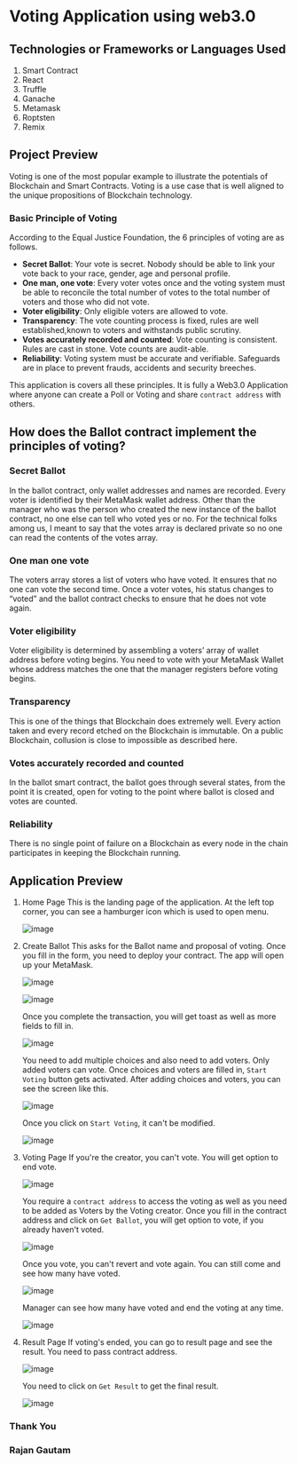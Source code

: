 # Voting Application using web3.0

## Technologies or Frameworks or Languages Used

1. Smart Contract
2. React
3. Truffle
4. Ganache
5. Metamask
6. Roptsten
7. Remix

## Project Preview

Voting is one of the most popular example to illustrate the potentials of Blockchain and Smart Contracts. Voting is a use case that is well aligned to the unique propositions of Blockchain technology.

### Basic Principle of Voting

According to the Equal Justice Foundation, the 6 principles of voting are as follows.

-   **Secret Ballot**: Your vote is secret. Nobody should be able to link your vote back to your race, gender, age and personal profile.
-   **One man, one vote**: Every voter votes once and the voting system must be able to reconcile the total number of votes to the total number of voters and those who did not vote.
-   **Voter eligibility**: Only eligible voters are allowed to vote.
-   **Transparency**: The vote counting process is fixed, rules are well established,known to voters and withstands public scrutiny.
-   **Votes accurately recorded and counted**: Vote counting is consistent. Rules are cast in stone. Vote counts are audit-able.
-   **Reliability**: Voting system must be accurate and verifiable. Safeguards are in place to prevent frauds, accidents and security breeches.

This application is covers all these principles. It is fully a Web3.0 Application where anyone can create a Poll or Voting and share `contract address` with others.

## How does the Ballot contract implement the principles of voting?

### Secret Ballot

In the ballot contract, only wallet addresses and names are recorded. Every voter is identified by their MetaMask wallet address. Other than the manager who was the person who created the new instance of the ballot contract, no one else can tell who voted yes or no. For the technical folks among us, I meant to say that the votes array is declared private so no one can read the contents of the votes array.

### One man one vote

The voters array stores a list of voters who have voted. It ensures that no one can vote the second time. Once a voter votes, his status changes to “voted” and the ballot contract checks to ensure that he does not vote again.

### Voter eligibility

Voter eligibility is determined by assembling a voters’ array of wallet address before voting begins. You need to vote with your MetaMask Wallet whose address matches the one that the manager registers before voting begins.

### Transparency

This is one of the things that Blockchain does extremely well. Every action taken and every record etched on the Blockchain is immutable. On a public Blockchain, collusion is close to impossible as described here.

### Votes accurately recorded and counted

In the ballot smart contract, the ballot goes through several states, from the point it is created, open for voting to the point where ballot is closed and votes are counted.

### Reliability

There is no single point of failure on a Blockchain as every node in the chain participates in keeping the Blockchain running.

## Application Preview

1.  Home Page
    This is the landing page of the application. At the left top corner, you can see a hamburger icon which is used to open menu.

    ![image](https://user-images.githubusercontent.com/71542496/183929649-e721add2-0fff-4868-ade1-cbd91ab29c51.png)

2.  Create Ballot
    This asks for the Ballot name and proposal of voting. Once you fill in the form, you need to deploy your contract. The app will open up your MetaMask.

    ![image](https://user-images.githubusercontent.com/71542496/183930441-6845d9c9-9403-489e-8ff8-869551484089.png)

    ![image](https://user-images.githubusercontent.com/71542496/183930669-d27fc9b7-2643-463c-90e4-3315d91555dc.png)

    Once you complete the transaction, you will get toast as well as more fields to fill in.

    ![image](https://user-images.githubusercontent.com/71542496/183930994-0aff8c61-27d1-4b34-ad34-2893c3ccd3f8.png)

    You need to add multiple choices and also need to add voters. Only added voters can vote. Once choices and voters are filled in, `Start Voting` button gets activated. After adding choices and voters, you can see the screen like this.

    ![image](https://user-images.githubusercontent.com/71542496/183932795-fae9701f-1d44-4df8-b160-1788d60759f7.png)

    Once you click on `Start Voting`, it can't be modified.

    ![image](https://user-images.githubusercontent.com/71542496/183933495-0935ab05-be98-4734-b273-f5ecb2da6d86.png)

3.  Voting Page
    If you're the creator, you can't vote. You will get option to end vote.

    ![image](https://user-images.githubusercontent.com/71542496/183934198-6e064b23-dcd5-4a4c-8557-ee475b593bdd.png)

    You require a `contract address` to access the voting as well as you need to be added as Voters by the Voting creator. Once you fill in the contract address and click on `Get Ballot`, you will get option to vote, if you already haven't voted.

    ![image](https://user-images.githubusercontent.com/71542496/183934984-56681271-24ef-4a88-8509-e0ae30b885ae.png)

    Once you vote, you can't revert and vote again. You can still come and see how many have voted.

    ![image](https://user-images.githubusercontent.com/71542496/183935585-31d9fb36-6809-4c70-ba1f-aeca3e0cfa74.png)

    Manager can see how many have voted and end the voting at any time.

    ![image](https://user-images.githubusercontent.com/71542496/183937177-eafe8b23-ad90-46aa-a9da-0d1ba6a5c40d.png)

4.  Result Page
    If voting's ended, you can go to result page and see the result. You need to pass contract address.

    ![image](https://user-images.githubusercontent.com/71542496/183946265-c8e41e97-bbe2-4805-84df-b0871e884bfe.png)

    You need to click on `Get Result` to get the final result.

    ![image](https://user-images.githubusercontent.com/71542496/183938260-c58b2652-9b34-448b-b090-48543d1b3910.png)

### Thank You

### Rajan Gautam
